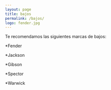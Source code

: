 ```yaml
---
layout: page
title: bajos
permalink: /bajos/
logo: fender.jpg
---
```


Te recomendamos las siguientes marcas de bajos:

*Fender


*Jackson


*Gibson


*Spector


*Warwick
